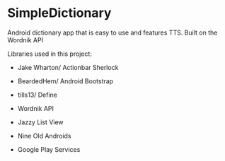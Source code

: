 SimpleDictionary
================

Android dictionary app that is easy to use and features TTS. Built on the Wordnik API


Libraries used in this project:

- Jake Wharton/ Actionbar Sherlock

- BeardedHem/ Android Bootstrap

- tills13/ Define

- Wordnik API

- Jazzy List View

- Nine Old Androids

- Google Play Services
